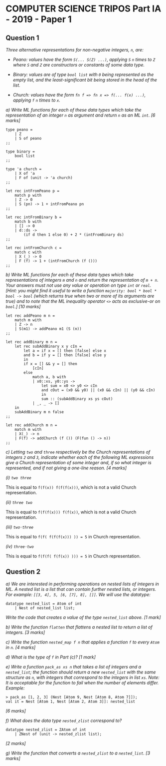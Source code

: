 # COMPUTER SCIENCE TRIPOS Part IA - 2019 - Paper 1

## Question 1

*Three alternative representations for non-negative integers, `n`, are:*

- *Peano: values have the form `S(... S(Z) ...)`, applying `S` `n` times to `Z` where `S` and `Z` are constructors or constants of some data type.*

- *Binary: values are of type `bool list` with `0` being represented as the empty list, and the least-significant bit being stored in the head of the list.*

- *Church: values have the form `fn f => fn x => f(... f(x) ...)`, applying `f` `n` times to `x`.*

*a) Write ML functions for each of these data types which take the representation of an integer `n` as argument and return `n` as an ML `int`. [6 marks]*

```
type peano =
    | Z
    | S of peano
;;

type binary =
    bool list
;;

type 'a church =
    | X of 'a
    | F of (unit -> 'a church)
;;

let rec intFromPeano p =
    match p with
    | Z -> 0
    | S (pn) -> 1 + intFromPeano pn
;;

let rec intFromBinary b =
    match b with
    | [] -> 0
    | d::ds ->
        (if d then 1 else 0) + 2 * (intFromBinary ds)
;;

let rec intFromChurch c =
    match c with
    | X (_) -> 0
    | F (f) -> 1 + (intFromChurch (f ()))
;;
```

*b) Write ML functions for each of these data types which take representations of integers `m` and `n` and return the representation of `m + n`. Your answers must not use any value or operation on type `int` or `real`. [Hint: you might find it useful to write a function `majority: bool * bool * bool -> bool` (which returns true when two or more of its arguments are true) and to note that the ML inequality operator `<>` acts as exclusive-or on `bool`.] [10 marks]*

```
let rec addPeano m n =
    match m with
    | Z -> n
    | S(m1) -> addPeano m1 (S (n))
;;

let rec addBinary m n =
    let rec subAddBinary x y cIn =
        let a = if x = [] then [false] else x
        and b = if y = [] then [false] else y
        in
        if x = [] && y = [] then
            [cIn]
        else
            match a, b with
            | x0::xs, y0::ys ->
                let sum = x0 <> y0 <> cIn
                and cOut = (x0 && y0) || (x0 && cIn) || (y0 && cIn)
                in
                sum :: (subAddBinary xs ys cOut)
            | _, _ -> []
    in
    subAddBinary m n false
;;

let rec addChurch m n =
    match m with
    | X(_) -> n
    | F(f) -> addChurch (f ()) (F(fun () -> n))
;;
```

*c) Letting `two` and `three` respectively be the Church representations of integers `2` and `3`, indicate whether  each of the following ML expressions give a Church representation of some integer and, if so what integer is represented, and if not giving a one-line reason. [4 marks]*

*(i) `two three`*

This is equal to `f(f(x)) f(f(f(x)))`, which is not a valid Church representation.

*(ii) `three two`*

This is equal to `f(f(f(x))) f(f(x))`, which is not a valid Church representation.

*(iii) `two◦three`*

This is equal to `f(f( f(f(f(x))) )) = 5` in Church representation.

*(iv) `three◦two`*

This is equal to `f(f(f( f(f(x)) ))) = 5` in Church representation.

## Question 2

*a) We are interested in performing operations on nested lists of integers in ML. A nested list is a list that can contain further nested lists, or integers. For example: `[[3, 4], 5, [6, [7], 8], []]`. We will use the datatype:*

```
datatype nested_list = Atom of int
    | Nest of nested_list list;
```

*Write the code that creates a value of the type `nested_list` above. [1 mark]*

*b) Write the function `flatten` that flattens a nested list to return a list of integers. [3 marks]*

*c) Write the function `nested_map f n` that applies a function `f` to every `Atom` in `n`. [4 marks]*

*d) What is the type of `f` in Part (c)? [1 mark]*

*e) Write a function `pack_as xs n` that takes a list of integers and a `nested_list`; the function should return a  new `nested_list` with the same structure as `n`, with integers that correspond to the integers in list `xs`. Note: It is acceptable for the function to fail when the number of elements differ. Example:*

```
> pack_as [1, 2, 3] (Nest [Atom 9, Nest [Atom 8, Atom 7]]);
val it = Nest [Atom 1, Nest [Atom 2, Atom 3]]: nested_list
```
*\[6 marks]*

*f) What does the data type `nested_zlist` correspond to?*

```
datatype nested_zlist = ZAtom of int
    | ZNest of (unit -> nested_zlist list);
```
*\[2 marks]*

*g) Write the function that converts a `nested_zlist` to a `nested_list`. [3 marks]*
